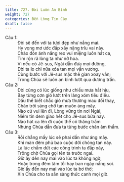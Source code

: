 ```yaml
---
title: 727. Đời Luôn An Bình
weight: 727
categories: Bền Lòng Tin Cậy
draft: false
---
```

<dl><dt>Câu 1:</dt><dd data-verse="1">Ðời sẽ đến với ta tươi đẹp như nắng mai. <br/>Hy vọng mơ ước đắp xây nặng trĩu vai này. <br/>Chào đón ánh nắng reo vui miệng luôn hát ca, <br/>Tim rộn rã lòng ta như nở hoa. <br/>Vì nếu có Jê-sus, Ngài dẫn đưa mọi đường, <br/>Ðời ta lo chi nữa xóa tan mọi vấn vương. <br/>Cùng bước với Jê-sus mặc thế gian xoay vần; <br/>Trong Chúa sẽ luôn an bình lướt qua dương trần. </dd><dt>Câu 2:</dt><dd data-verse="2">Ðời cũng có lúc giống như chiều mưa hắt hiu, <br/>Bay từng cơn gió lướt trên làng xóm tiêu điều. <br/>Dầu thế biết chắc gió mưa thường mau đổi thay, <br/>Chân trời sáng chờ tan muôn áng mây. <br/>Nào cứ vui lên đi, Lòng vững tin nơi Ngài, <br/>Niềm tin đem giao hết cho Jê-sus bữa nay. <br/>Nào hát ca lên đi cuộc thế có thăng trầm <br/>Nhưng Chúa dẫn đưa ta từng bước chân âm thầm. </dd><dt>Câu 3:</dt><dd data-verse="3">Rồi chẳng mấy lúc sẽ phai dần như áng mây. <br/>Khi màn đêm phủ bao cuộc đời chóng tan này. <br/>Là lúc chấm dứt các công trình ta đắp xây, <br/>Trông chờ Chúa gọi tên ta trước ngai. <br/>Giờ ấy đến nay mai vào lúc ta không ngờ, <br/>Hoặc trong đêm tăm tối hay ban ngày nắng soi. <br/>Giờ ấy đến nay mai vào lúc ta bơ thờ; <br/>Xin Chúa cho ta sẵn sàng thức canh mọi giờ. </dd></dl>
